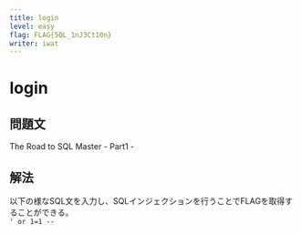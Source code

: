```yaml
---
title: login
level: easy
flag: FLAG{5QL_1nJ3Ct10n}
writer: iwat
---
```


# login

## 問題文

The Road to SQL Master - Part1 -

## 解法

以下の様なSQL文を入力し、SQLインジェクションを行うことでFLAGを取得することができる。<br>
```' or 1=1 -- ```


